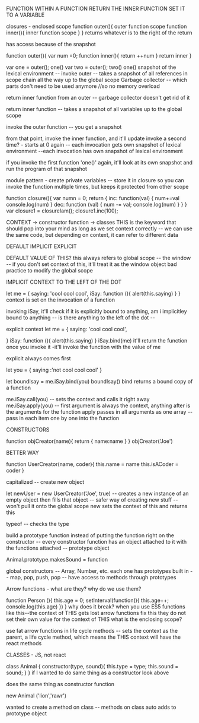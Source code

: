 FUNCTION WITHIN A FUNCTION
RETURN THE INNER FUNCTION
SET IT TO A VARIABLE


closures - enclosed scope
function outer(){
    outer function scope
    function inner(){
        inner function scope
    }
}
returns whatever is to the right of the return


has access because of the snapshot

function outer(){
    var num =0;
    function inner(){
        return ++num
    }
    return inner
}

var one = outer();
one()
var two = outer();
two()
one()
snapshot of the lexical environment -- 
invoke outer -- takes a snapshot of all references in scope chain all the way
up to the global scope
Garbage collector -- which parts don't need to be used anymore //so no memory overload

return inner function from an outer -- garbage collector doesn't get rid of it

return inner function -- takes a snapshot of all variables up to the global scope

invoke the outer function -- you get a snapshot

from that point, invoke the inner function, and it'll update
invoke a second time? - starts at 0 again -- each invocation gets own snapshot of lexical environment
--each invocation has own snapshot of lexical environment

if you invoke the first function 'one()' again, it'll look at its own snapshot and run the program of that snapshot

module pattern - create private variables -- 
store it in closure so you can invoke the function multiple times, but keeps it protected from other scope

function closure(){
    var numn = 0;
    return {
        inc: function(val) {
            num+=val
            console.log(num)
        }
        dec: function (val) {
            num -= val;
            console.log(num)
        }
    }
}
var closure1 = closureIam();
closure1.inc(100);


CONTEXT -> constructor function -> classes
THIS is the keyword that should pop into your mind
as long as we set context correctly -- we can use the same code, but depending on context, it can refer to different data

DEFAULT
IMPLICIT
EXPLICIT

DEFAULT VALUE OF THIS?
this always refers to global scope -- the window -- if you don't set context of this, it'll treat it as the window object
bad practice to modify the global scope

IMPLICIT CONTEXT
TO THE LEFT OF THE DOT

let me = {
    saying: 'cool cool cool',
    iSay: function (){
        alert(this.saying)
    }
}
context is set on the invocation of a function

invoking iSay, it'll check if it is explicitly bound to anything, am i implicitley bound to anything -- is there anything to the left of the dot -- 

explicit context
let me = {
    saying: 'cool cool cool',
    
}
iSay: function (){
        alert(this.saying)
    }
iSay.bind(me)
it'll return the function
once you invoke it -it'll invoke the function with the value of me

explicit always comes first
 
 let you = {
     saying :'not cool cool cool'
 }

 let boundIsay = me.iSay.bind(you)
 boundIsay()
 bind returns a bound copy of a function 
 
 me.iSay.call(you) -- sets the context and calls it right away
 me.iSay.apply(you) -- first argument is always the context, anything after is the arguments for the function
 apply passes in all arguments as one array -- pass in each item one by one into the function

 CONSTRUCTORS

 function objCreator(name){
     return {
         name:name
     }
 }
 objCreator('Joe')

 BETTER WAY

 function UserCreator(name, coder){
     this.name = name
     this.isACoder = coder
 }

 capitalized -- create new object

 let newUser = new UserCreator('Joe', true) -- creates a new instance of an
 empty object then fills that object -- safer way of creating new stuff -- 
 won't pull it onto the global scope
 new sets the context of this and returns this

 typeof -- checks the type


 build a prototype function instead of putting the function right on the constructor -- every constructor function has an object attached to it with the functions attached -- prototype object

 Animal.prototype.makesSound = function

 global constructors -- Array, Number, etc.
each one has prototypes built in -- map, pop, push, pop -- have access to methods through prototypes

Arrow functions - what are they? why do we use them?

function Person (){
    this.age = 0;
    setInterval(function(){
        this.age++;
        console.log(this.age)
    })
}
why does it break?
when you use ES5 functions like this--the context of THIS gets lost
arrow functions fix this
they do not set their own value for the context of THIS
what is the enclosing scope?

use fat arrow functions in life cycle methods -- sets the context as the parent, a life cycle method, which means the THIS context will have the react methods


CLASSES - JS, not react

class Animal {
    constructor(type, sound){
        this.type = type;
        this.sound = sound;
    }
}
if I wanted to do same thing as a constructor look above

does the same thing as constructor function

new Animal ('lion','rawr')

wanted to create a method on class -- methods on class auto adds to prototype object
